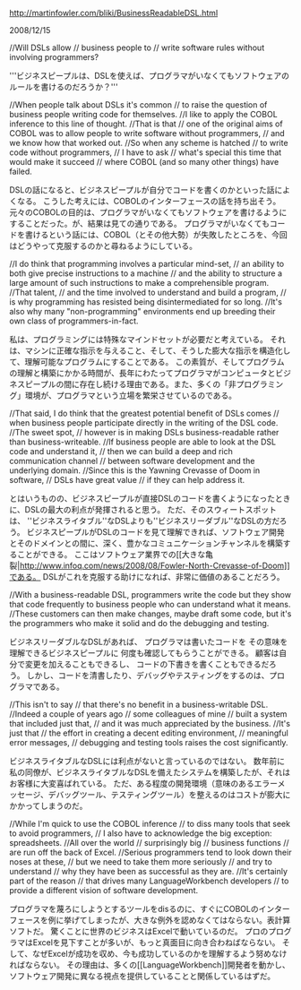 http://martinfowler.com/bliki/BusinessReadableDSL.html

2008/12/15

//Will DSLs allow 
//	business people to 
//		write software rules without involving programmers?

'''ビジネスピープルは、DSLを使えば、プログラマがいなくてもソフトウェアのルールを書けるのだろうか？'''

//When people talk about DSLs it's common 
//	to raise the question of business people writing code for themselves. 
//I like to apply the COBOL inference to this line of thought. 
//That is that 
//	one of the original aims of COBOL was to allow people to write software without programmers, 
//	and we know how that worked out. 
//So when any scheme is hatched 
//	to write code without programmers, 
//	I have to ask 
//		what's special this time that would make it succeed 
//			where COBOL (and so many other things) have failed.

DSLの話になると、ビジネスピープルが自分でコードを書くのかといった話によくなる。
こうした考えには、COBOLのインターフェースの話を持ち出そう。
元々のCOBOLの目的は、プログラマがいなくてもソフトウェアを書けるようにすることだった。が、結果は見ての通りである。
プログラマがいなくてもコードを書けるという話には、COBOL（とその他大勢）が失敗したところを、今回はどうやって克服するのかと尋ねるようにしている。

//I do think that programming involves a particular mind-set, 
//	an ability to both give precise instructions to a machine 
//		and the ability to structure a large amount of such instructions to make a comprehensible program. 
//That talent, 
//	and the time involved to understand and build a program, 
//	is why programming has resisted being disintermediated for so long. 
//It's also why many "non-programming" environments end up breeding their own class of programmers-in-fact.

私は、プログラミングには特殊なマインドセットが必要だと考えている。
それは、マシンに正確な指示を与えること、そして、そうした膨大な指示を構造化して、理解可能なプログラムにすることである。
この素質が、そしてプログラムの理解と構築にかかる時間が、長年にわたってプログラマがコンピュータとビジネスピープルの間に存在し続ける理由である。また、多くの「非プログラミング」環境が、プログラマという立場を繁栄させているのである。

//That said, I do think that the greatest potential benefit of DSLs comes 
//	when business people participate directly in the writing of the DSL code. //The sweet spot, 
//	however is in making DSLs business-readable rather than business-writeable. 
//If business people are able to look at the DSL code and understand it, 
//	then we can build a deep and rich communication channel 
//		between software development and the underlying domain. 
//Since this is the Yawning Crevasse of Doom in software, 
//	DSLs have great value 
//		if they can help address it.

とはいうものの、ビジネスピープルが直接DSLのコードを書くようになったときに、DSLの最大の利点が発揮されると思う。
ただ、そのスウィートスポットは、
''ビジネスライタブル''なDSLよりも''ビジネスリーダブル''なDSLの方だろう。
ビジネスピープルがDSLのコードを見て理解できれば、ソフトウェア開発とそのドメインとの間に、深く、豊かなコミュニケーションチャンネルを構築することができる。
ここはソフトウェア業界での[[大きな亀裂|http://www.infoq.com/news/2008/08/Fowler-North-Crevasse-of-Doom]]である。
DSLがこれを克服する助けになれば、非常に価値のあることだろう。

//With a business-readable DSL, programmers write the code but they show that code frequently to business people who can understand what it means. 
//These customers can then make changes, maybe draft some code, but it's the programmers who make it solid and do the debugging and testing.

ビジネスリーダブルなDSLがあれば、
プログラマは書いたコードを
その意味を理解できるビジネスピープルに
何度も確認してもらうことができる。
顧客は自分で変更を加えることもできるし、
コードの下書きを書くこともできるだろう。
しかし、コードを清書したり、デバッグやテスティングをするのは、プログラマである。

//This isn't to say 
//	that there's no benefit in a business-writable DSL. 
//Indeed a couple of years ago 
//	some colleagues of mine 
//		built a system that included just that, 
//	and it was much appreciated by the business. 
//It's just that 
//	the effort in creating a decent editing environment, 
//	meaningful error messages, 
//	debugging and testing tools raises the cost significantly.

ビジネスライタブルなDSLには利点がないと言っているのではない。
数年前に私の同僚が、ビジネスライタブルなDSLを備えたシステムを構築したが、それはお客様に大変喜ばれている。
ただ、ある程度の開発環境（意味のあるエラーメッセージ、デバッグツール、テスティングツール）を整えるのはコストが膨大にかかってしまうのだ。

//While I'm quick to use the COBOL inference 
//	to diss many tools that seek to avoid programmers, 
//	I also have to acknowledge the big exception: spreadsheets. 
//All over the world 
//	surprisingly big 
//	business functions 
//		are run off the back of Excel. 
//Serious programmers tend to look down their noses at these, 
//	but we need to take them more seriously 
//		and try to understand 
//			why they have been as successful as they are. 
//It's certainly part of the reason 
//	that drives many LanguageWorkbench developers 
//		to provide a different vision of software development. 

プログラマを蔑ろにしようとするツールをdisるのに、すぐにCOBOLのインターフェースを例に挙げてしまったが、大きな例外を認めなくてはならない。表計算ソフトだ。
驚くことに世界のビジネスはExcelで動いているのだ。
プロのプログラマはExcelを見下すことが多いが、もっと真面目に向き合わねばならない。
そして、なぜExcelが成功を収め、今も成功しているのかを理解するよう努めなければならない。
その理由は、多くの[[LanguageWorkbench]]開発者を動かし、
ソフトウェア開発に異なる視点を提供していることと関係しているはずだ。
